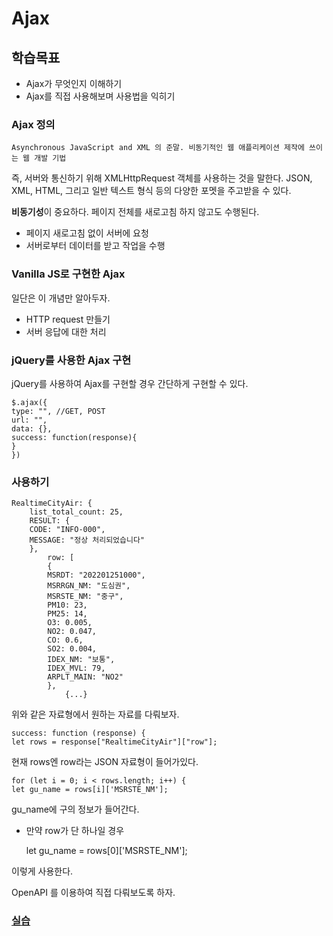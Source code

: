 # Ajax

## 학습목표

- Ajax가 무엇인지 이해하기
- Ajax를 직접 사용해보며 사용법을 익히기

### Ajax 정의

    Asynchronous JavaScript and XML 의 준말. 비동기적인 웹 애플리케이션 제작에 쓰이는 웹 개발 기법

즉, 서버와 통신하기 위해 XMLHttpRequest 객체를 사용하는 것을 말한다. JSON, XML, HTML, 그리고 일반 텍스트 형식 등의 다양한 포멧을 주고받을 수 있다.

**비동기성**이 중요하다. 페이지 전체를 새로고침 하지 않고도 수행된다.

- 페이지 새로고침 없이 서버에 요청
- 서버로부터 데이터를 받고 작업을 수행

### Vanilla JS로 구현한 Ajax

일단은 이 개념만 알아두자.

- HTTP request 만들기
- 서버 응답에 대한 처리


### jQuery를 사용한 Ajax 구현

jQuery를 사용하여 Ajax를 구현할 경우 간단하게 구현할 수 있다.

    $.ajax({
    type: "", //GET, POST
    url: "",
    data: {},
    success: function(response){
    }
    })

### 사용하기

    RealtimeCityAir: {
        list_total_count: 25,
        RESULT: {
        CODE: "INFO-000",
        MESSAGE: "정상 처리되었습니다"
        },
            row: [
            {
            MSRDT: "202201251000",
            MSRRGN_NM: "도심권",
            MSRSTE_NM: "중구",
            PM10: 23,
            PM25: 14,
            O3: 0.005,
            NO2: 0.047,
            CO: 0.6,
            SO2: 0.004,
            IDEX_NM: "보통",
            IDEX_MVL: 79,
            ARPLT_MAIN: "NO2"
            },
                {...}

위와 같은 자료형에서 원하는 자료를 다뤄보자.

    success: function (response) {
    let rows = response["RealtimeCityAir"]["row"];


현재 rows엔 row라는 JSON 자료형이 들어가있다.

    for (let i = 0; i < rows.length; i++) {
    let gu_name = rows[i]['MSRSTE_NM'];

gu_name에 구의 정보가 들어간다.

- 만약 row가 단 하나일 경우

  
    let gu_name = rows[0]['MSRSTE_NM'];

이렇게 사용한다.

OpenAPI 를 이용하여 직접 다뤄보도록 하자.

### [실습](/ps/ex1_mise)